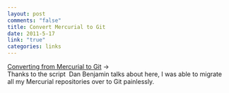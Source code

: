 ```yaml
--- 
layout: post
comments: "false"
title: Convert Mercurial to Git
date: 2011-5-17
link: "true"
categories: links
---
```

<a title="Converting from Mercurial to Git" href="http://hivelogic.com/articles/converting-from-mercurial-to-git/">Converting from Mercurial to Git</a> →<br /> Thanks to the script  Dan Benjamin talks about here, I was able to migrate all my Mercurial repositories over to Git painlessly.
